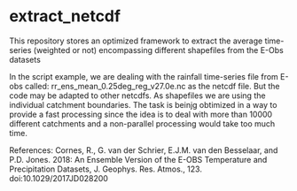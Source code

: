 # extract_netcdf
This repository stores an optimized framework to extract the average time-series (weighted or not) encompassing different shapefiles from the E-Obs datasets 

In the script example, we are dealing with the rainfall time-series file from E-obs called: rr_ens_mean_0.25deg_reg_v27.0e.nc as the netcdf file. But the code may be adapted to other netcdfs. As shapefiles we are using the individual catchment boundaries. The task is beinjg obtimized in a way to provide a fast processing since the idea is to deal with more than 10000 different catchments and a non-parallel processing would take too much time. 

References: Cornes, R., G. van der Schrier, E.J.M. van den Besselaar, and P.D. Jones. 2018: An Ensemble Version of the E-OBS Temperature and Precipitation Datasets, J. Geophys. Res. Atmos., 123. doi:10.1029/2017JD028200
